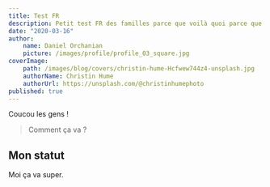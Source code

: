```yaml
---
title: Test FR
description: Petit test FR des familles parce que voilà quoi parce que là vraiment ras-le-bol de ces âneries 
date: "2020-03-16"
author:
    name: Daniel Orchanian
    picture: /images/profile/profile_03_square.jpg
coverImage:
    path: /images/blog/covers/christin-hume-Hcfwew744z4-unsplash.jpg
    authorName: Christin Hume
    authorUrl: https://unsplash.com/@christinhumephoto
published: true
---
```



Coucou les gens !

> Comment ça va ?

## Mon statut

Moi ça va super.
